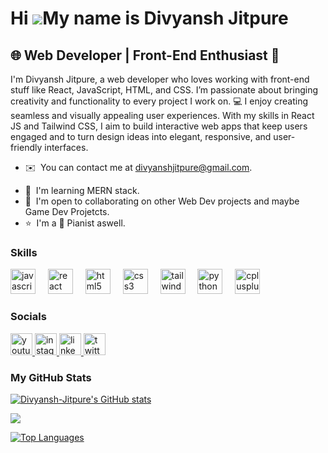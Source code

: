 Hi ![](https://user-images.githubusercontent.com/18350557/176309783-0785949b-9127-417c-8b55-ab5a4333674e.gif)My name is Divyansh Jitpure
========================================================================================================================================

🌐 Web Developer | Front-End Enthusiast 🚀
------------------------------------------

I'm Divyansh Jitpure, a web developer who loves working with front-end stuff like React, JavaScript, HTML, and CSS. I’m passionate about bringing creativity and functionality to every project I work on. 💻 I enjoy creating seamless and visually appealing user experiences. With my skills in React JS and Tailwind CSS, I aim to build interactive web apps that keep users engaged and to turn design ideas into elegant, responsive, and user-friendly interfaces.

* ✉️  You can contact me at [divyanshjitpure@gmail.com](mailto:divyanshjitpure@gmail.com).
<!--* 🚀  I'm currently working on EditR.-->
* 🧠  I'm learning MERN stack.
* 🤝  I'm open to collaborating on other Web Dev projects and maybe Game Dev Projetcts.
* ⭐  I'm a 🎹 Pianist aswell.

### Skills


<div align="left">
  <img src="https://skillicons.dev/icons?i=js" height="40" alt="javascript logo"  />
  <img width="12" />
  <img src="https://cdn.jsdelivr.net/gh/devicons/devicon/icons/react/react-original.svg" height="40" alt="react logo"  />
  <img width="12" />
  <img src="https://cdn.jsdelivr.net/gh/devicons/devicon/icons/html5/html5-original.svg" height="40" alt="html5 logo"  />
  <img width="12" />
  <img src="https://cdn.jsdelivr.net/gh/devicons/devicon/icons/css3/css3-original.svg" height="40" alt="css3 logo"  />
  <img width="12" />
  <img src="https://skillicons.dev/icons?i=tailwind" height="40" alt="tailwindcss logo"  />
  <img width="12" />
  <img src="https://cdn.jsdelivr.net/gh/devicons/devicon/icons/python/python-original.svg" height="40" alt="python logo"  />
  <img width="12" />
  <img src="https://skillicons.dev/icons?i=cpp" height="40" alt="cplusplus logo"  />
</div>


### Socials

<div align="left">
  <a href="https://www.youtube.com/@one_Divyansh" target="_blank">
    <img src="https://img.shields.io/static/v1?message=Youtube&logo=youtube&label=&color=FF0000&logoColor=white&labelColor=&style=for-the-badge" height="35" alt="youtube logo"  />
  </a>
  <a href="https://www.instagram.com/one_divyansh/" target="_blank">
    <img src="https://img.shields.io/static/v1?message=Instagram&logo=instagram&label=&color=E4405F&logoColor=white&labelColor=&style=for-the-badge" height="35" alt="instagram logo"  />
  </a>
  <a href="https://www.linkedin.com/in/divyansh-jitpure/" target="_blank">
    <img src="https://img.shields.io/static/v1?message=LinkedIn&logo=linkedin&label=&color=0077B5&logoColor=white&labelColor=&style=for-the-badge" height="35" alt="linkedin logo"  />
  </a>
  <a href="https://twitter.com/DivyanshJitpure" target="_blank">
    <img src="https://img.shields.io/static/v1?message=Twitter&logo=twitter&label=&color=1DA1F2&logoColor=white&labelColor=&style=for-the-badge" height="35" alt="twitter logo"  />
  </a>
</div>

### My GitHub Stats

<a href="http://www.github.com/Divyansh-Jitpure"><img src="https://github-readme-stats.vercel.app/api?username=Divyansh-Jitpure&show_icons=true&hide=contribs&count_private=true&title_color=14b8a6&text_color=0891b2&icon_color=64748b&bg_color=22272e&hide_border=true&show_icons=true" alt="Divyansh-Jitpure's GitHub stats" /></a>

<a href="http://www.github.com/Divyansh-Jitpure"><img src="https://github-readme-streak-stats.herokuapp.com/?user=Divyansh-Jitpure&stroke=0891b2&background=22272e&ring=14b8a6&fire=14b8a6&currStreakNum=0891b2&currStreakLabel=14b8a6&sideNums=0891b2&sideLabels=0891b2&dates=0891b2&hide_border=true" /></a>

<a href="https://github.com/Divyansh-Jitpure" align="left"><img src="https://github-readme-stats.vercel.app/api/top-langs/?username=Divyansh-Jitpure&langs_count=10&title_color=14b8a6&text_color=0891b2&icon_color=64748b&bg_color=22272e&hide_border=true&locale=en&custom_title=Top%20%Languages" alt="Top Languages" /></a>
